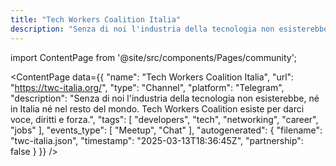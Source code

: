 ```yaml
---
title: "Tech Workers Coalition Italia"
description: "Senza di noi l'industria della tecnologia non esisterebbe, né in Italia né nel resto del mondo. Tech Workers Coalition esiste per darci voce, diritti e forza."
---
```

import ContentPage from '@site/src/components/Pages/community';

<ContentPage
    data={{
  "name": "Tech Workers Coalition Italia",
  "url": "https://twc-italia.org/",
  "type": "Channel",
  "platform": "Telegram",
  "description": "Senza di noi l'industria della tecnologia non esisterebbe, né in Italia né nel resto del mondo. Tech Workers Coalition esiste per darci voce, diritti e forza.",
  "tags": [
    "developers",
    "tech",
    "networking",
    "career",
    "jobs"
  ],
  "events_type": [
    "Meetup",
    "Chat"
  ],
  "autogenerated": {
    "filename": "twc-italia.json",
    "timestamp": "2025-03-13T18:36:45Z",
    "partnership": false
  }
}}
/>
